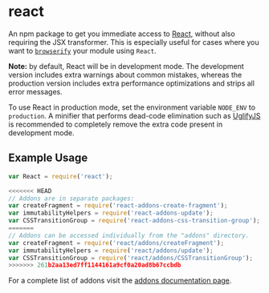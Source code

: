 # react

An npm package to get you immediate access to [React](https://facebook.github.io/react/),
without also requiring the JSX transformer. This is especially useful for cases where you
want to [`browserify`](https://github.com/substack/node-browserify) your module using
`React`.

**Note:** by default, React will be in development mode. The development version includes extra warnings about common mistakes, whereas the production version includes extra performance optimizations and strips all error messages.

To use React in production mode, set the environment variable `NODE_ENV` to `production`. A minifier that performs dead-code elimination such as [UglifyJS](https://github.com/mishoo/UglifyJS2) is recommended to completely remove the extra code present in development mode.

## Example Usage

```js
var React = require('react');

<<<<<<< HEAD
// Addons are in separate packages:
var createFragment = require('react-addons-create-fragment');
var immutabilityHelpers = require('react-addons-update');
var CSSTransitionGroup = require('react-addons-css-transition-group');
=======
// Addons can be accessed individually from the "addons" directory.
var createFragment = require('react/addons/createFragment');
var immutabilityHelpers = require('react/addons/update');
var CSSTransitionGroup = require('react/addons/CSSTransitionGroup');
>>>>>>> 261b2aa13ed7ff1144161a9cf0a20ad8b67ccbdb
```

For a complete list of addons visit the [addons documentation page](https://facebook.github.io/react/docs/addons.html).
